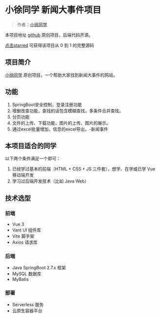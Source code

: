 # 小徐同学 新闻大事件项目

> 作者：[小徐同学](https://github.com/Xuyuyu520)

本项目地址 [github](https://github.com/Xuyuyu520/newsback) 原创项目，后端代码开源。

[点击starred](https://github.com/Xuyuyu520/newsback)
可获得该项目从 0 到 1 的完整源码

## 项目简介

[小徐同学](https://github.com/Xuyuyu520)
原创项目，一个帮助大家找到新闻大事件的网站。
## 功能
1. SpringBoot安全控制，登录注册功能
2. 增删改查功能，查找的话包含模糊查找，多条件合并查找。
3. 分页功能
4. 文件的上传、下载功能，图片的上传、图片的展示。
5. 通过excel批量增加，信息的excel导出。-新闻事件

## 本项目适合的同学

以下两个条件满足一个即可：

1. 已经学过基本的前端（HTML + CSS + JS 三件套），想学、在学或已学 Vue 移动端开发
2. 学习过后端开发技术（比如 Java Web）

## 技术选型

### 前端

- Vue 3
- Vant UI 组件库
- Vite 脚手架
- Axios 请求库

### 后端

- Java SpringBoot 2.7.x 框架
- MySQL 数据库
- MyBatis

### 部署

- Serverless 服务
- 云原生容器平台

